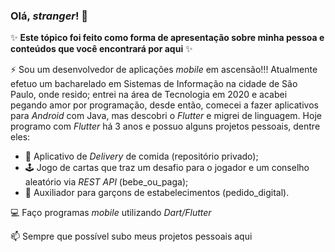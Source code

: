### Olá, _stranger_! 👋

✨ **Este tópico foi feito como forma de apresentação sobre minha pessoa e conteúdos que você encontrará por aqui** ✨

⚡ Sou um desenvolvedor de aplicações _mobile_ em ascensão!!! Atualmente efetuo um bacharelado em Sistemas de Informação na cidade de São Paulo, onde resido; entrei na área de Tecnologia em 2020 e acabei pegando amor por programação, desde então, comecei a fazer aplicativos para _Android_ com Java, mas descobri o _Flutter_ e migrei de linguagem. Hoje programo com _Flutter_ há 3 anos e possuo alguns projetos pessoais, dentre eles:
- 🍟 Aplicativo de _Delivery_ de comida (repositório privado);
- 🕹 Jogo de cartas que traz um desafio para o jogador e um conselho aleatório via _REST API_ (bebe_ou_paga);
- 📱 Auxiliador para garçons de estabelecimentos (pedido_digital).

💻 Faço programas _mobile_ utilizando _Dart/Flutter_

📫 Sempre que possível subo meus projetos pessoais aqui

